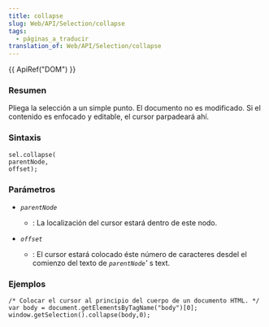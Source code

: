 ```yaml
---
title: collapse
slug: Web/API/Selection/collapse
tags:
  - páginas_a_traducir
translation_of: Web/API/Selection/collapse
---
```

{{ ApiRef("DOM") }}

### Resumen

Pliega la selección a un simple punto. El documento no es modificado. Si el contenido es enfocado y editable, el cursor parpadeará ahí.

### Sintaxis

    sel.collapse(
    parentNode,
    offset);

### Parámetros

- _`parentNode`_
  - : La localización del cursor estará dentro de este nodo.

- _`offset`_
  - : El cursor estará colocado éste número de caracteres desdel el comienzo del texto de
    _`parentNode`'_
    s text.

### Ejemplos

    /* Colocar el cursor al principio del cuerpo de un documento HTML. */
    var body = document.getElementsByTagName("body")[0];
    window.getSelection().collapse(body,0);
